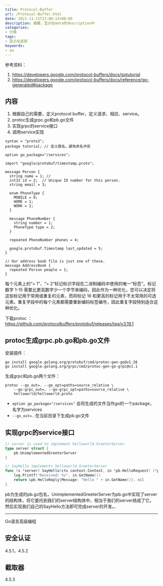 ```yaml
---
title: Protocol-Buffer
url: /Protocol-Buffer.html
date: 2021-11-11T13:00:13+08:00
description: 摘要，显示在meta的description中
categories:
- 分类
tags:
- 显示在底部
keywords:
- aa
---
```


参考资料：
1. https://developers.google.com/protocol-buffers/docs/gotutorial
2. https://developers.google.com/protocol-buffers/docs/reference/go-generated#package

## 内容
1. 根据自己的需要，定义protocol buffer，定义请求、相应、service。
1. protoc生成grpc.go和pb.go文件
1. 实现grpc的service接口
1. 调用service实现

```protocolbuffer
syntax = "proto3";
package tutorial; // 定义报名，避免命名冲突

option go_package="/services";

import "google/protobuf/timestamp.proto";

message Person {
  string name = 1; // 
  int32 id = 2;  // Unique ID number for this person.
  string email = 3;

  enum PhoneType {
    MOBILE = 0;
    HOME = 1;
    WORK = 2;
  }

  message PhoneNumber {
    string number = 1;
    PhoneType type = 2;
  }

  repeated PhoneNumber phones = 4;

  google.protobuf.Timestamp last_updated = 5;
}

// Our address book file is just one of these.
message AddressBook {
  repeated Person people = 1;
}
```
每个元素上的“= 1”、“= 2”标记标识字段在二进制编码中使用的唯一“标签”。标记数字 1-15 需要比更高数字少一个字节来编码，因此作为一种优化，您可以决定将这些标记用于常用或重复的元素，而将标记 16 和更高的标记用于不太常用的可选元素。重复字段中的每个元素都需要重新编码标签编号，因此重复字段特别适合这种优化。


下载protoc ：https://github.com/protocolbuffers/protobuf/releases/tag/v3.19.1

## protoc生成grpc.pb.go和pb.go文件
安装插件：
```shell
go install google.golang.org/protobuf/cmd/protoc-gen-go@v1.26
go install google.golang.org/grpc/cmd/protoc-gen-go-grpc@v1.1
```

生成grpc和pb.go两个文件：
```shell
protoc --go_out=. --go_opt=paths=source_relative \
    --go-grpc_out=. --go-grpc_opt=paths=source_relative \
    helloworld/helloworld.proto
```

- `option go_package="/services"` 会将生成的文件当作go的一个package，名字为services
- `--go_out=.` 在当前目录下生成pb.go文件

## 实现grpc的service接口

```go
// server is used to implement helloworld.GreeterServer.
type server struct {
	pb.UnimplementedGreeterServer
}

// SayHello implements helloworld.GreeterServer
func (s *server) SayHello(ctx context.Context, in *pb.HelloRequest) (*pb.HelloReply, error) {
	log.Printf("Received: %v", in.GetName())
	return &pb.HelloReply{Message: "Hello " + in.GetName()}, nil
}
```
pb为生成的pb.go包名，UnimplementedGreeterServer为pb.go中实现了server的结构体，将它委托到我们的server结构体中，相当于我们的server结成了它。然后实现我们自己的SayHello方法即可完成server的开发。、

----
Go语言高级编程
## 安全认证
4.5.1，4.5.2

## 截取器
4.5.3